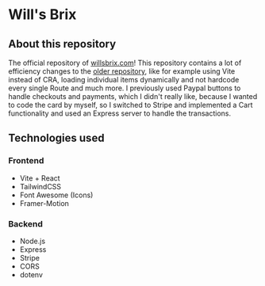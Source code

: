 # Will's Brix

## About this repository
The official repository of [willsbrix.com](https://willsbrix.com)! This repository contains a lot of efficiency changes to the [older repository](https://github.com/nevthereal/willsbrix-v2), like for example using Vite instead of CRA, loading individual items dynamically and not hardcode every single Route and much more. I previously used Paypal buttons to handle checkouts and payments, which I didn't really like, because I wanted to code the card by myself, so I switched to Stripe and implemented a Cart functionality and used an Express server to handle the transactions.

## Technologies used
### Frontend
- Vite + React
- TailwindCSS
- Font Awesome (Icons)
- Framer-Motion
### Backend
- Node.js
- Express
- Stripe
- CORS
- dotenv
